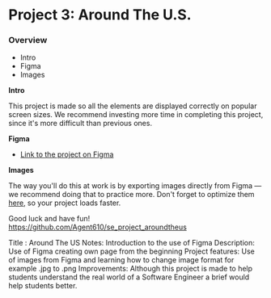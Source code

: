 # Project 3: Around The U.S.

### Overview

- Intro
- Figma
- Images

**Intro**

This project is made so all the elements are displayed correctly on popular screen sizes. We recommend investing more time in completing this project, since it's more difficult than previous ones.

**Figma**

- [Link to the project on Figma](https://www.figma.com/file/ii4xxsJ0ghevUOcssTlHZv/Sprint-3%3A-Around-the-US?node-id=0%3A1)

**Images**

The way you'll do this at work is by exporting images directly from Figma — we recommend doing that to practice more. Don't forget to optimize them [here](https://tinypng.com/), so your project loads faster.

Good luck and have fun!
https://github.com/Agent610/se_project_aroundtheus

Title : Around The US
Notes: Introduction to the use of Figma
Description: Use of Figma creating own page from the beginning
Project features: Use of images from Figma and learning how to change image format for example .jpg to .png
Improvements: Although this project is made to help students understand the real world of a Software Engineer a brief would help students better.
